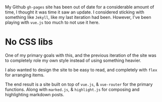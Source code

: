 My Github `gh-pages` site has been out of date for a considerable amount of time, I thought it was time it saw an update.   I considered sticking with something like `Jekyll`, like my last iteration had been. However, I've been playing with `vue.js` too much to not use it here.

# No CSS libs
One of my primary goals with this, and the previous iteration of the site was to completely role my own style instead of using something heavier.

I also wanted to design the site to be easy to read, and completely with `flex` for arranging items. 

The end result is a site built on top of `vue.js`, & `vue-router` for the primary functions. Along with `marked.js`, & `highlight.js` 
for composing and highlighting markdown posts.
